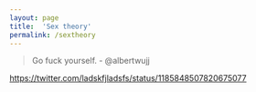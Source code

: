 ```yaml
---
layout: page
title:  'Sex theory'
permalink: /sextheory
---
```


> Go fuck yourself. - @albertwujj

https://twitter.com/ladskfjladsfs/status/1185848507820675077
